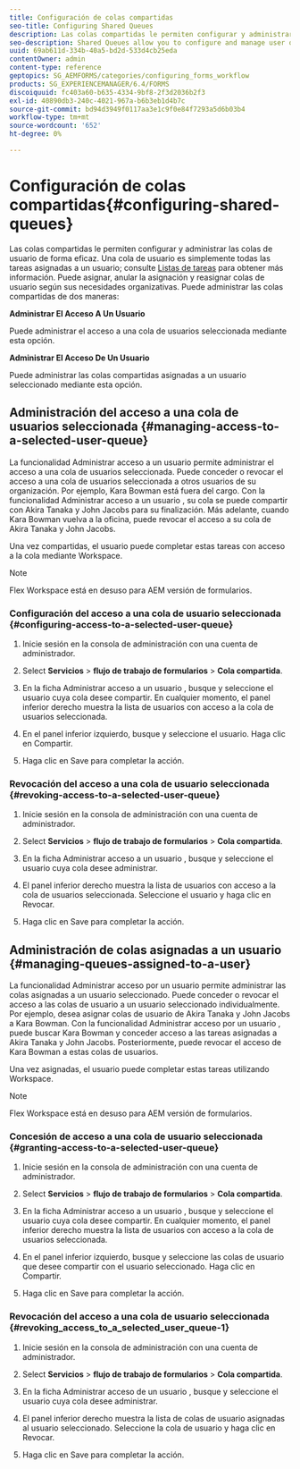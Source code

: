 ```yaml
---
title: Configuración de colas compartidas
seo-title: Configuring Shared Queues
description: Las colas compartidas le permiten configurar y administrar las colas de usuario de forma eficaz. Obtenga información sobre cómo configurar colas compartidas.
seo-description: Shared Queues allow you to configure and manage user queues effectively. Learn how to configure shared queues.
uuid: 69ab611d-334b-40a5-bd2d-533d4cb25eda
contentOwner: admin
content-type: reference
geptopics: SG_AEMFORMS/categories/configuring_forms_workflow
products: SG_EXPERIENCEMANAGER/6.4/FORMS
discoiquuid: fc403a60-b635-4334-9bf8-2f3d2036b2f3
exl-id: 40890db3-240c-4021-967a-b6b3eb1d4b7c
source-git-commit: bd94d3949f0117aa3e1c9f0e84f7293a5d6b03b4
workflow-type: tm+mt
source-wordcount: '652'
ht-degree: 0%

---
```


# Configuración de colas compartidas{#configuring-shared-queues}

Las colas compartidas le permiten configurar y administrar las colas de usuario de forma eficaz. Una cola de usuario es simplemente todas las tareas asignadas a un usuario; consulte [Listas de tareas](https://help.adobe.com/en_US/livecycle/11.0/WorkspaceHelp/WS92d06802c76abadb-2b6ab502126beb6ba2f-7ffc.2.html) para obtener más información. Puede asignar, anular la asignación y reasignar colas de usuario según sus necesidades organizativas. Puede administrar las colas compartidas de dos maneras:

**Administrar El Acceso A Un Usuario**

Puede administrar el acceso a una cola de usuarios seleccionada mediante esta opción.

**Administrar El Acceso De Un Usuario**

Puede administrar las colas compartidas asignadas a un usuario seleccionado mediante esta opción.

## Administración del acceso a una cola de usuarios seleccionada {#managing-access-to-a-selected-user-queue}

La funcionalidad Administrar acceso a un usuario permite administrar el acceso a una cola de usuarios seleccionada. Puede conceder o revocar el acceso a una cola de usuarios seleccionada a otros usuarios de su organización. Por ejemplo, Kara Bowman está fuera del cargo. Con la funcionalidad Administrar acceso a un usuario , su cola se puede compartir con Akira Tanaka y John Jacobs para su finalización. Más adelante, cuando Kara Bowman vuelva a la oficina, puede revocar el acceso a su cola de Akira Tanaka y John Jacobs.

Una vez compartidas, el usuario puede completar estas tareas con acceso a la cola mediante Workspace.

>[!NOTE]
>
>Flex Workspace está en desuso para AEM versión de formularios.

### Configuración del acceso a una cola de usuario seleccionada {#configuring-access-to-a-selected-user-queue}

1. Inicie sesión en la consola de administración con una cuenta de administrador.
1. Select **Servicios** > **flujo de trabajo de formularios** > **Cola compartida**.

1. En la ficha Administrar acceso a un usuario , busque y seleccione el usuario cuya cola desee compartir. En cualquier momento, el panel inferior derecho muestra la lista de usuarios con acceso a la cola de usuarios seleccionada.
1. En el panel inferior izquierdo, busque y seleccione el usuario. Haga clic en Compartir.
1. Haga clic en Save para completar la acción.

### Revocación del acceso a una cola de usuario seleccionada {#revoking-access-to-a-selected-user-queue}

1. Inicie sesión en la consola de administración con una cuenta de administrador.
1. Select **Servicios** > **flujo de trabajo de formularios** > **Cola compartida**.

1. En la ficha Administrar acceso a un usuario , busque y seleccione el usuario cuya cola desee administrar.
1. El panel inferior derecho muestra la lista de usuarios con acceso a la cola de usuarios seleccionada. Seleccione el usuario y haga clic en Revocar.
1. Haga clic en Save para completar la acción.

## Administración de colas asignadas a un usuario {#managing-queues-assigned-to-a-user}

La funcionalidad Administrar acceso por un usuario permite administrar las colas asignadas a un usuario seleccionado. Puede conceder o revocar el acceso a las colas de usuario a un usuario seleccionado individualmente. Por ejemplo, desea asignar colas de usuario de Akira Tanaka y John Jacobs a Kara Bowman. Con la funcionalidad Administrar acceso por un usuario , puede buscar Kara Bowman y conceder acceso a las tareas asignadas a Akira Tanaka y John Jacobs. Posteriormente, puede revocar el acceso de Kara Bowman a estas colas de usuarios.

Una vez asignadas, el usuario puede completar estas tareas utilizando Workspace.

>[!NOTE]
>
>Flex Workspace está en desuso para AEM versión de formularios.

### Concesión de acceso a una cola de usuario seleccionada {#granting-access-to-a-selected-user-queue}

1. Inicie sesión en la consola de administración con una cuenta de administrador.
1. Select **Servicios** > **flujo de trabajo de formularios** > **Cola compartida**.

1. En la ficha Administrar acceso a un usuario , busque y seleccione el usuario cuya cola desee compartir. En cualquier momento, el panel inferior derecho muestra la lista de usuarios con acceso a la cola de usuarios seleccionada.
1. En el panel inferior izquierdo, busque y seleccione las colas de usuario que desee compartir con el usuario seleccionado. Haga clic en Compartir.
1. Haga clic en Save para completar la acción.

### Revocación del acceso a una cola de usuario seleccionada {#revoking_access_to_a_selected_user_queue-1}

1. Inicie sesión en la consola de administración con una cuenta de administrador.
1. Select **Servicios** > **flujo de trabajo de formularios** > **Cola compartida**.

1. En la ficha Administrar acceso de un usuario , busque y seleccione el usuario cuya cola desee administrar.
1. El panel inferior derecho muestra la lista de colas de usuario asignadas al usuario seleccionado. Seleccione la cola de usuario y haga clic en Revocar.
1. Haga clic en Save para completar la acción.
